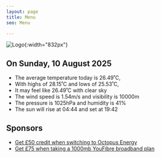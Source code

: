```yaml
---
layout: page
title: Menu
seo: Menu

---
```


![Logo](/images/logo.jpg){:width="832px"}

<!-- weather_marker starts -->
## On Sunday, 10 August 2025

- The average temperature today is 26.49˚C,
- With highs of 28.15˚C and lows of 25.53˚C,
- It may feel like 26.49˚C with clear sky
- The wind speed is 1.54m/s and visibility is 10000m
- The pressure is 1025hPa and humidity is 41%
- The sun will rise at 04:44 and set at 19:42

<!-- weather_marker ends -->

## Sponsors

- [Get £50 credit when switching to Octopus Energy](https://bit.ly/3oD1nnS)
- [Get £75 when taking a 1000mb YouFibre broadband plan](https://aklam.io/91zWhU?)
